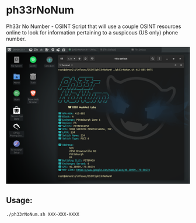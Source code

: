 # ph33rNoNum
Ph33r No Number - OSINT Script that will use a couple OSINT resources online to look for information pertaining to a suspicous (US only) phone number.

![screenshot of ph33rnonum.sh in action](./ph33rnonum_screenshot.PNG)
## Usage:
```
./ph33rNoNum.sh XXX-XXX-XXXX
```
